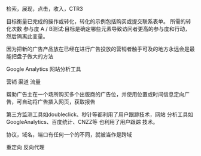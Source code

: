 检索，展现，点击，收入，CTR3


目标衡量已完成的操作或转化，转化的示例包括购买或提交联系表单。
所需的转化次数
参与度
A / B测试:目标是确定哪些元素导致访问者更高的参与度和行动，然后隔离此变量。

因为把新的广告产品放在已经在进行广告投放的营销者触手可及的地方永远会是最能把盘子做大的方法

Google Analytics 网站分析工具

营销 渠道 流量

帮助广告主在一个场所购买多个出版商的广告位，并使用位置或时间信息定向广告，可自动将广告插入网页，获取报告


第三方监测工具如doubleclick、秒针等都利用了用户跟踪技术，网站 分析工具如GoogleAnalytics、百度统计、CNZZ等 也利用了用户跟踪 技术。

协议，域名，端口有任何一个的不同，就被当作是跨域

重定向 
反向代理